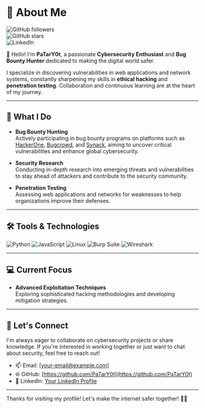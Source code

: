 # 💫 About Me

![GitHub followers](https://img.shields.io/github/followers/PaTarY0t?style=social)  
![GitHub stars](https://img.shields.io/github/stars/PaTarY0t?style=social)  
![LinkedIn](https://img.shields.io/badge/LinkedIn-PaTarY0t-blue?logo=linkedin)  

👋 Hello! I'm **PaTarY0t**, a passionate **Cybersecurity Enthusiast** and **Bug Bounty Hunter** dedicated to making the digital world safer.

I specialize in discovering vulnerabilities in web applications and network systems, constantly sharpening my skills in **ethical hacking** and **penetration testing**. Collaboration and continuous learning are at the heart of my journey.

---

## 🔐 What I Do

- **Bug Bounty Hunting**  
  Actively participating in bug bounty programs on platforms such as [HackerOne](https://www.hackerone.com/), [Bugcrowd](https://www.bugcrowd.com/), and [Synack](https://www.synack.com/), aiming to uncover critical vulnerabilities and enhance global cybersecurity.

- **Security Research**  
  Conducting in-depth research into emerging threats and vulnerabilities to stay ahead of attackers and contribute to the security community.

- **Penetration Testing**  
  Assessing web applications and networks for weaknesses to help organizations improve their defenses.

---

## 🛠️ Tools & Technologies

![Python](https://img.shields.io/badge/-Python-3776AB?style=flat&logo=python&logoColor=white) 
![JavaScript](https://img.shields.io/badge/-JavaScript-F7DF1E?style=flat&logo=javascript&logoColor=black) 
![Linux](https://img.shields.io/badge/-Linux-FCC624?style=flat&logo=linux&logoColor=black)
![Burp Suite](https://img.shields.io/badge/-Burp%20Suite-000000?style=flat&logo=portswigger&logoColor=white) 
![Wireshark](https://img.shields.io/badge/-Wireshark-005C9C?style=flat&logo=wireshark&logoColor=white) 

---

## 💻 Current Focus

- **Advanced Exploitation Techniques**  
  Exploring sophisticated hacking methodologies and developing mitigation strategies.

---

## 🌱 Let's Connect

I'm always eager to collaborate on cybersecurity projects or share knowledge. If you're interested in working together or just want to chat about security, feel free to reach out!

- 📫 Email: [your-email@example.com]  
- 🌐 GitHub: [https://github.com/PaTarY0t](https://github.com/PaTarY0t)  
- 🔗 LinkedIn: [Your LinkedIn Profile](https://linkedin.com/in/yourprofile)

---

Thanks for visiting my profile! Let's make the internet safer together! 🕵️‍♂️
